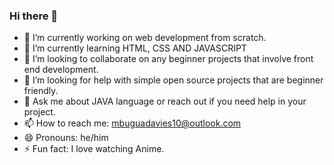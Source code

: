 ### Hi there 👋


- 🔭 I’m currently working on web development from scratch.
- 🌱 I’m currently learning HTML, CSS AND JAVASCRIPT
- 👯 I’m looking to collaborate on any beginner projects that involve front end development. 
- 🤔 I’m looking for help with simple open source projects that are beginner friendly. 
- 💬 Ask me about JAVA language or reach out if you need help in your project.
- 📫 How to reach me: mbuguadavies10@outlook.com
- 😄 Pronouns: he/him
- ⚡ Fun fact: I love watching Anime. 
